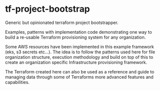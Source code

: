 # tf-project-bootstrap
Generic but opinionated terraform project bootstrapper.

Examples, patterns with implementation code demonstrating one way to build a re-usable Terraform provisioning system for any organization.

Some AWS resources have been implemented in this example framework (eks, s3 secrets etc...). The idea is to follow the patterns used here for file organization structure, execution methodology and build on top of this to create an organization specific Infrastructure provisioning framework.

The Terraform created here can also be used as a reference and guide to managing data through some of Terraforms more advanced features and capabilities.

